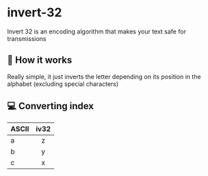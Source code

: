 # invert-32
Invert 32 is an encoding algorithm that makes your text safe for transmissions

## 💽 How it works
Really simple, it just inverts the letter depending on its position in the alphabet (excluding special characters)

## 💻 Converting index

| ASCII        | iv32           |
| ------------- |:-------------:|
| a      | z |
| b      | y      |
| c | x      |
